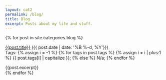 ```yaml
---
layout: cat2
permalink: /blog/
title: Blog
excerpt: Posts about my life and stuff.
---
```

{% for post in site.categories.blog %}
<div class="PostBlock"> 
<p><a href="{{post.url}}">{{post.title}}</a>    ({{ post.date | date: '%B %-d, %Y'}})<br>
Tags: 
{% assign i = -1 %}
{% for tags in post.tags %}
{% assign i = i | plus:1 %}
{{ post.tags[i] | capitalize }};
{% else %}
N/a;
{% endfor %}
</p>
{{post.excerpt}} 
</div>
{% endfor %}